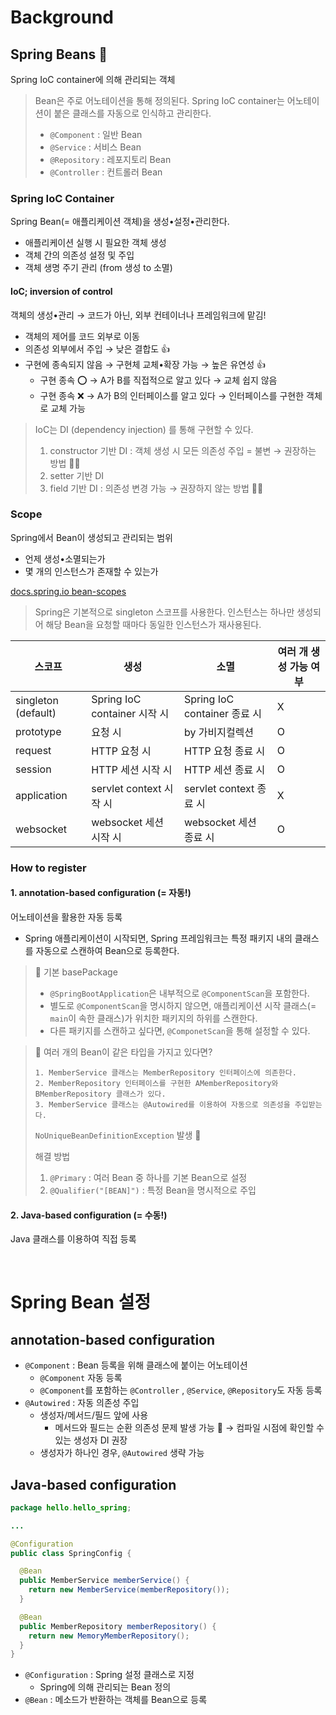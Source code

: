 # Background

## Spring Beans 🫛

Spring IoC container에 의해 관리되는 객체

> Bean은 주로 어노테이션을 통해 정의된다. Spring IoC container는 어노테이션이 붙은 클래스를 자동으로 인식하고 관리한다.
>- `@Component` : 일반 Bean
>- `@Service` : 서비스 Bean
>- `@Repository` : 레포지토리 Bean
>- `@Controller` : 컨트롤러 Bean

### Spring IoC Container

Spring Bean(= 애플리케이션 객체)을 생성•설정•관리한다.

- 애플리케이션 실행 시 필요한 객체 생성
- 객체 간의 의존성 설정 및 주입
- 객체 생명 주기 관리 (from 생성 to 소멸)

#### IoC; inversion of control

객체의 생성•관리 → 코드가 아닌, 외부 컨테이너나 프레임워크에 맡김!

- 객체의 제어를 코드 외부로 이동
- 의존성 외부에서 주입 → 낮은 결합도 👍
- 구현에 종속되지 않음 → 구현체 교체•확장 가능 → 높은 유연성 👍
    - 구현 종속 ⭕ → A가 B를 직접적으로 알고 있다 → 교체 쉽지 않음
    - 구현 종속 ❌ → A가 B의 인터페이스를 알고 있다 → 인터페이스를 구현한 객체로 교체 가능

> IoC는 DI (dependency injection) 를 통해 구현할 수 있다.
>1. constructor 기반 DI : 객체 생성 시 모든 의존성 주입 = 불변 → 권장하는 방법 🙆‍♂️
>2. setter 기반 DI
>3. field 기반 DI : 의존성 변경 가능 → 권장하지 않는 방법 🙅‍♂️

### Scope

Spring에서 Bean이 생성되고 관리되는 범위

- 언제 생성•소멸되는가
- 몇 개의 인스턴스가 존재할 수 있는가

[docs.spring.io bean-scopes](https://docs.spring.io/spring-framework/reference/core/beans/factory-scopes.html#beans-factory-scopes-websocket)

> Spring은 기본적으로 singleton 스코프를 사용한다. 인스턴스는 하나만 생성되어 해당 Bean을 요청할 때마다 동일한 인스턴스가 재사용된다.

| 스코프                 | 생성                        | 소멸                        | 여러 개 생성 가능 여부 |
|---------------------|---------------------------|---------------------------|---------------|
| singleton (default) | Spring IoC container 시작 시 | Spring IoC container 종료 시 | X             |
| prototype           | 요청 시                      | by 가비지컬렉션                 | O             |
| request             | HTTP 요청 시                 | HTTP 요청 종료 시              | O             |
| session             | HTTP 세션 시작 시              | HTTP 세션 종료 시              | O             |
| application         | servlet context 시작 시      | servlet context 종료 시      | X             |
| websocket           | websocket 세션 시작 시         | websocket 세션 종료 시         | O             |

### How to register

#### 1. annotation-based configuration (= 자동!)

어노테이션을 활용한 자동 등록

- Spring 애플리케이션이 시작되면, Spring 프레임워크는 특정 패키지 내의 클래스를 자동으로 스캔하여 Bean으로 등록한다.

> 🤔 기본 basePackage
>- `@SpringBootApplication`은 내부적으로 `@ComponentScan`을 포함한다.
>- 별도로 `@ComponentScan`을 명시하지 않으면, 애플리케이션 시작 클래스(= `main`이 속한 클래스)가 위치한 패키지의 하위를 스캔한다.
>- 다른 패키지를 스캔하고 싶다면, `@ComponetScan`을 통해 설정할 수 있다.

> 🤔 여러 개의 Bean이 같은 타입을 가지고 있다면?
> ```text
> 1. MemberService 클래스는 MemberRepository 인터페이스에 의존한다.
> 2. MemberRepository 인터페이스를 구현한 AMemberRepository와 BMemberRepository 클래스가 있다.
> 3. MemberService 클래스는 @Autowired를 이용하여 자동으로 의존성을 주입받는다.
> ```
> `NoUniqueBeanDefinitionException` 발생 🐞
>
> 해결 방법
>1. `@Primary` : 여러 Bean 중 하나를 기본 Bean으로 설정
>2. `@Qualifier("[BEAN]")` : 특정 Bean을 명시적으로 주입

#### 2. Java-based configuration (= 수동!)

Java 클래스를 이용하여 직접 등록

<br/>

# Spring Bean 설정

## annotation-based configuration

- `@Component` : Bean 등록을 위해 클래스에 붙이는 어노테이션
    - `@Component` 자동 등록
    - `@Component`를 포함하는 `@Controller` , `@Service`, `@Repository`도 자동 등록
- `@Autowired` :  자동 의존성 주입
    - 생성자/메서드/필드 앞에 사용
        - 메서드와 필드는 순환 의존성 문제 발생 가능 🤯 → 컴파일 시점에 확인할 수 있는 생성자 DI 권장
    - 생성자가 하나인 경우, `@Autowired` 생략 가능

## Java-based configuration

```java
package hello.hello_spring;

...

@Configuration
public class SpringConfig {

  @Bean
  public MemberService memberService() {
    return new MemberService(memberRepository());
  }

  @Bean
  public MemberRepository memberRepository() {
    return new MemoryMemberRepository();
  }
}
```

- `@Configuration` : Spring 설정 클래스로 지정
    - Spring에 의해 관리되는 Bean 정의
- `@Bean` : 메소드가 반환하는 객체를 Bean으로 등록